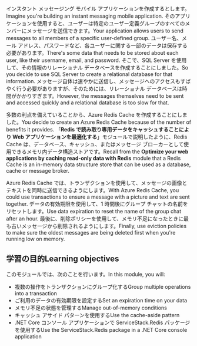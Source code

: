 <span data-ttu-id="5da49-101">インスタント メッセージング モバイル アプリケーションを作成するとします。</span><span class="sxs-lookup"><span data-stu-id="5da49-101">Imagine you're building an instant messaging mobile application.</span></span> <span data-ttu-id="5da49-102">そのアプリケーションを使用すると、ユーザーは特定のユーザー定義グループのすべてのメンバーにメッセージを送信できます。</span><span class="sxs-lookup"><span data-stu-id="5da49-102">Your application allows users to send messages to all members of a specific user-defined group.</span></span> <span data-ttu-id="5da49-103">ユーザー名、メール アドレス、パスワードなど、各ユーザーに関する一部のデータは保存する必要があります。</span><span class="sxs-lookup"><span data-stu-id="5da49-103">There's some data that needs to be stored about each user, like their username, email, and password.</span></span> <span data-ttu-id="5da49-104">そこで、SQL Server を使用して、その情報のリレーショナル データベースを作成することにしました。</span><span class="sxs-lookup"><span data-stu-id="5da49-104">So you decide to use SQL Server to create a relational database for that information.</span></span> <span data-ttu-id="5da49-105">メッセージ自体は速やかに送信し、メッセージへのアクセスもすばやく行う必要がありますが、そのためには、リレーショナル データベースは時間がかかりすぎます。</span><span class="sxs-lookup"><span data-stu-id="5da49-105">However, the messages themselves need to be sent and accessed quickly and a relational database is too slow for that.</span></span>

<span data-ttu-id="5da49-106">多数の利点を備えていることから、Azure Redis Cache を作成することにしました。</span><span class="sxs-lookup"><span data-stu-id="5da49-106">You decide to create an Azure Redis Cache because of the number of benefits it provides.</span></span> <span data-ttu-id="5da49-107">「**Redis で読み取り専用データをキャッシュすることにより Web アプリケーションを最適化する**」モジュールで説明したように、Redis Cache は、データベース、キャッシュ、またはメッセージ ブローカーとして使用できるメモリ内データ構造ストアです。</span><span class="sxs-lookup"><span data-stu-id="5da49-107">Recall from the **Optimize your web applications by caching read-only data with Redis** module that a Redis Cache is an in-memory data structure store that can be used as a database, cache or message broker.</span></span>

<span data-ttu-id="5da49-108">Azure Redis Cache では、トランザクションを使用して、メッセージの画像とテキストを同時に送信できるようにします。</span><span class="sxs-lookup"><span data-stu-id="5da49-108">With Azure Redis Cache, you could use transactions to ensure a message with a picture and text are sent together.</span></span> <span data-ttu-id="5da49-109">データの有効期限を使用して、1 時間後にグループ チャットの名前をリセットします。</span><span class="sxs-lookup"><span data-stu-id="5da49-109">Use data expiration to reset the name of the group chat after an hour.</span></span> <span data-ttu-id="5da49-110">最後に、削除ポリシーを使用して、メモリ不足になったときに最も古いメッセージから削除されるようにします。</span><span class="sxs-lookup"><span data-stu-id="5da49-110">Finally, use eviction policies to make sure the oldest messages are being deleted first when you're running low on memory.</span></span>

## <a name="learning-objectives"></a><span data-ttu-id="5da49-111">学習の目的</span><span class="sxs-lookup"><span data-stu-id="5da49-111">Learning objectives</span></span>

<span data-ttu-id="5da49-112">このモジュールでは、次のことを行います。</span><span class="sxs-lookup"><span data-stu-id="5da49-112">In this module, you will:</span></span>

- <span data-ttu-id="5da49-113">複数の操作をトランザクションにグループ化する</span><span class="sxs-lookup"><span data-stu-id="5da49-113">Group multiple operations into a transaction</span></span>
- <span data-ttu-id="5da49-114">ご利用のデータの有効期限を設定する</span><span class="sxs-lookup"><span data-stu-id="5da49-114">Set an expiration time on your data</span></span>
- <span data-ttu-id="5da49-115">メモリ不足の状態を管理する</span><span class="sxs-lookup"><span data-stu-id="5da49-115">Manage out-of-memory conditions</span></span>
- <span data-ttu-id="5da49-116">キャッシュ アサイド パターンを使用する</span><span class="sxs-lookup"><span data-stu-id="5da49-116">Use the cache-aside pattern</span></span>
- <span data-ttu-id="5da49-117">.NET Core コンソール アプリケーションで ServiceStack.Redis パッケージを使用する</span><span class="sxs-lookup"><span data-stu-id="5da49-117">Use the ServiceStack.Redis package in a .NET Core console application</span></span>